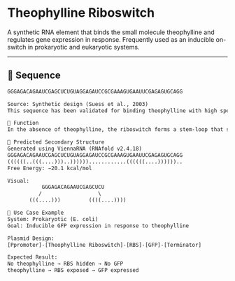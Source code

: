 # Theophylline Riboswitch

A synthetic RNA element that binds the small molecule theophylline and regulates gene expression in response. Frequently used as an inducible on-switch in prokaryotic and eukaryotic systems.

---

## 🧬 Sequence

```txt
GGGAGACAGAAUCGAGCUCUGUAGGAGAUCCGCGAAAGUGAAUUCGAGAGUGCAGG

Source: Synthetic design (Suess et al., 2003)
This sequence has been validated for binding theophylline with high specificity

🎯 Function
In the absence of theophylline, the riboswitch forms a stem-loop that sequesters the ribosome binding site (RBS), repressing translation. Binding of theophylline induces a conformational change that exposes the RBS and initiates translation.

🔬 Predicted Secondary Structure
Generated using ViennaRNA (RNAfold v2.4.18)
GGGAGACAGAAUCGAGCUCUGUAGGAGAUCCGCGAAAGUGAAUUCGAGAGUGCAGG
((((((..(((....)))..))))))............((((((....))))))..
Free Energy: −20.1 kcal/mol

Visual:
           GGGAGACAGAAUCGAGCUCU
          /                  \
       (((....)))         ((((....))))

🧪 Use Case Example
System: Prokaryotic (E. coli)
Goal: Inducible GFP expression in response to theophylline

Plasmid Design:
[Ppromoter]-[Theophylline Riboswitch]-[RBS]-[GFP]-[Terminator]

Expected Result:
No theophylline → RBS hidden → No GFP
theophylline → RBS exposed → GFP expressed